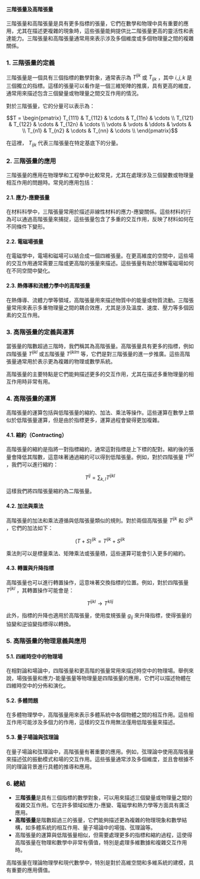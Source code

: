 #### 三階張量及高階張量

三階張量和高階張量是具有更多指標的張量，它們在數學和物理中具有重要的應用，尤其在描述更複雜的現象時，這些張量能夠提供比二階張量更高的靈活性和表達能力。三階張量和高階張量通常用來表示涉及多個維度或多個物理量之間的複雜關係。

### 1. **三階張量的定義**

三階張量是一個具有三個指標的數學對象，通常表示為  $`T^{ijk}`$  或  $`T_{ijk}`$ ，其中  $`i, j, k`$  是三個獨立的指標。這樣的張量可以看作是一個三維矩陣的推廣，具有更高的維度，通常用來描述包含三個變量或物理量之間交互作用的情況。

對於三階張量，它的分量可以表示為：

```math
T = \begin{pmatrix}
T_{111} & T_{112} & \cdots & T_{11n} & \cdots \\
T_{121} & T_{122} & \cdots & T_{12n} & \cdots \\
\vdots & \vdots & \ddots & \vdots & \\
T_{n1} & T_{n2} & \cdots & T_{nn} & \cdots \\
\end{pmatrix}
```

在這裡， $`T_{ijk}`$  代表三階張量在特定基底下的分量。

### 2. **三階張量的應用**

三階張量的應用在物理學和工程學中比較常見，尤其在處理涉及三個變數或物理量相互作用的問題時。常見的應用包括：

#### 2.1. **應力-應變張量**

在材料科學中，三階張量常用於描述非線性材料的應力-應變關係。這些材料的行為可以通過高階張量來捕捉，這些張量包含了多重的交互作用，反映了材料如何在不同條件下變形。

#### 2.2. **電磁場張量**

在電磁學中，電場和磁場可以結合成一個四維張量。在更高維度的空間中，這些場的交互作用通常需要三階或更高階的張量來描述。這些張量有助於理解電磁場如何在不同空間中變化。

#### 2.3. **熱傳導和流體力學中的高階張量**

在熱傳導、流體力學等領域，高階張量用來描述物質中的能量或物質流動。三階張量常用來表示多重物理量之間的耦合效應，尤其是涉及溫度、速度、壓力等多個因素的交互作用。

### 3. **高階張量的定義與運算**

當張量的階數超過三階時，我們稱其為高階張量。高階張量具有更多的指標，例如四階張量  $`T^{ijkl}`$  或五階張量  $`T^{ijklm}`$  等，它們是對三階張量的進一步推廣。這些高階張量通常用於表示更為複雜的物理或數學系統。

高階張量的主要特點是它們能夠描述更多的交互作用，尤其在描述多重物理量的相互作用時非常有用。

### 4. **高階張量的運算**

高階張量的運算包括與低階張量的縮約、加法、乘法等操作。這些運算在數學上類似於低階張量運算，但是由於指標更多，運算過程會變得更加複雜。

#### 4.1. **縮約（Contracting）**

高階張量的縮約是指將一對指標縮約，通常這對指標是上下標的配對。縮約後的張量會降低其階數，這意味著通過縮約可以得到低階張量。例如，對於四階張量  $`T^{ijkl}`$ ，我們可以進行縮約：

```math
T^{ij} = \sum_{k,l} T^{ijkl}
```

這樣我們將四階張量縮約為二階張量。

#### 4.2. **加法與乘法**

高階張量的加法和乘法遵循與低階張量類似的規則。對於兩個高階張量  $`T^{ijk}`$  和  $`S^{ijk}`$ ，它們的加法如下：

```math
(T + S)^{ijk} = T^{ijk} + S^{ijk}
```

乘法則可以是標量乘法、矩陣乘法或張量積，這些運算可能會引入更多的縮約。

#### 4.3. **轉置與升降指標**

高階張量也可以進行轉置操作，這意味著交換指標的位置。例如，對於四階張量  $`T^{ijkl}`$ ，其轉置操作可能會是：

```math
T^{ijkl} \rightarrow T^{klij}
```

此外，指標的升降也適用於高階張量，使用度規張量  $`g_{ij}`$  來升降指標，使得張量的協變和逆協變指標得以轉換。

### 5. **高階張量的物理意義與應用**

#### 5.1. **四維時空中的物理場**

在相對論和場論中，四階張量和更高階的張量常用來描述時空中的物理場。舉例來說，場強張量和應力-能量張量等物理量是四階張量的應用，它們可以描述物體在四維時空中的分佈和演化。

#### 5.2. **多體問題**

在多體物理學中，高階張量用來表示多體系統中各個物體之間的相互作用。這些相互作用可能涉及多個力的作用，這樣的交互作用無法僅用低階張量來描述。

#### 5.3. **量子場論與弦理論**

在量子場論和弦理論中，高階張量有著重要的應用。例如，弦理論中使用高階張量來描述弦的振動模式和場的交互作用。這些張量通常涉及多個維度，並且會根據不同的理論背景進行具體的推導和應用。

### 6. **總結**

- **三階張量**是具有三個指標的數學對象，可以用來描述三個變量或物理量之間的複雜交互作用。它在許多領域如應力-應變、電磁學和熱力學等方面具有廣泛應用。
- **高階張量**是階數超過三的張量，它們能夠描述更為複雜的物理現象和數學結構，如多體系統的相互作用、量子場論中的場強、弦理論等。
- 高階張量的運算與低階張量相似，但需要處理更多的指標和縮約過程，這使得高階張量在物理和數學中非常有價值，特別是處理多維數據和複雜交互作用時。

高階張量在理論物理學和現代數學中，特別是對於高維空間和多維系統的建模，具有重要的應用價值。